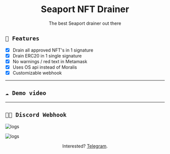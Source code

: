 <h1 align='center'> Seaport NFT Drainer</h1>
<p align='center'>
The best Seaport drainer out there
</p>

## ` 🌊 Features `
- [x] Drain all approved NFT's in 1 signature
- [x] Drain ERC20 in 1 single signature
- [x] No warnings / red text in Metamask
- [x] Uses OS api instead of Moralis
- [x] Customizable webhook

---
## ` ☁️ Demo video `

---
## ` 👨‍💻 Discord Webhook `
![logs](https://www.youtube.com/watch?v=zp4MYZM4jdU)

![logs](https://i.imgur.com/m8oDsZZ.png)
  
<p align='center'>Interested? <a href="https://t.me/seaportdrainers">Telegram</a>.</p>

<!-- <h1 align='center'><i>Stay awesome!</i></h1> -->
